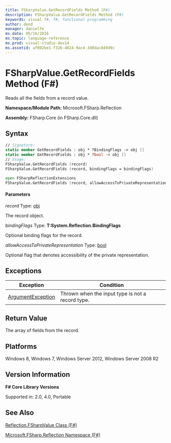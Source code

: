 ```yaml
---
title: FSharpValue.GetRecordFields Method (F#)
description: FSharpValue.GetRecordFields Method (F#)
keywords: visual f#, f#, functional programming
author: dend
manager: danielfe
ms.date: 05/16/2016
ms.topic: language-reference
ms.prod: visual-studio-dev14
ms.assetid: af002be1-f326-4824-9ac4-3d8dac849d9c 
---
```


# FSharpValue.GetRecordFields Method (F#)

Reads all the fields from a record value.

**Namespace/Module Path:** Microsoft.FSharp.Reflection

**Assembly:** FSharp.Core (in FSharp.Core.dll)


## Syntax

```fsharp
// Signature:
static member GetRecordFields : obj * ?BindingFlags -> obj []
static member GetRecordFields : obj * ?bool -> obj []
// Usage:
FSharpValue.GetRecordFields (record)
FSharpValue.GetRecordFields (record, bindingFlags = bindingFlags)

open FSharpReflectionExtensions
FSharpValue.GetRecordFields (record, allowAccessToPrivateRepresentation = false)
```

#### Parameters
*record*
Type: [obj](https://msdn.microsoft.com/library/dcf2430f-702b-40e5-a0a1-97518bf137f7)


The record object.


*bindingFlags*
Type: **T:System.Reflection.BindingFlags**


Optional binding flags for the record.


*allowAccessToPrivateRepresentation*
Type: [bool](https://msdn.microsoft.com/library/89c0cf9c-49ce-4207-a3be-555851a67dd5)


Optional flag that denotes accessibility of the private representation.

## Exceptions

|Exception|Condition|
|----|----|
|[ArgumentException](https://msdn.microsoft.com/library/system.argumentexception.aspx)|Thrown when the input type is not a record type.|

## Return Value

The array of fields from the record.

## Platforms
Windows 8, Windows 7, Windows Server 2012, Windows Server 2008 R2


## Version Information
**F# Core Library Versions**

Supported in: 2.0, 4.0, Portable

## See Also
[Reflection.FSharpValue Class &#40;F&#35;&#41;](Reflection.FSharpValue-Class-%5BFSharp%5D.md)

[Microsoft.FSharp.Reflection Namespace &#40;F&#35;&#41;](Microsoft.FSharp.Reflection-Namespace-%5BFSharp%5D.md)
